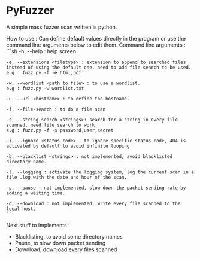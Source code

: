 # PyFuzzer
A simple mass fuzzer scan written is python.

How to use : 
  Can define default values directly in the program or use the command line arguments below to edit them.
  Command line arguments :
    ```sh
    -h, --help : help screen.
    
    -e, --extensions <filetype> : extension to append to searched files instead of using the default one, need to add file search to be used.
    e.g : fuzz.py -f -e html,pdf
    
    -w, --wordlist <path to file> : to use a wordlist.
    e.g : fuzz.py -w wordlist.txt
    
    -u, --url <hostname> : to define the hostname.
    
    -f, --file-search : to do a file scan
    
    -s, --string-search <strings>: search for a string in every file scanned, need file search to work.
    e.g : fuzz.py -f -s password,user,secret
    
    -i, --ignore <status code> : to ignore specific status code, 404 is activated by default to avoid infinite looping.
    
    -b, --blacklist <strings> : not implemented, avoid blacklisted directory name.
    
    -l, --logging : activate the logging system, log the current scan in a file .log with the date and hour of the scan.
    
    -p, --pause : not implemented, slow down the packet sending rate by adding a waiting time.
    
    -d, --download : not implemented, write every file scanned to the local host.
    ```
Next stuff to implements :

- Blacklisting, to avoid some directory names
- Pause, to slow down packet sending
- Download, download every files scanned
